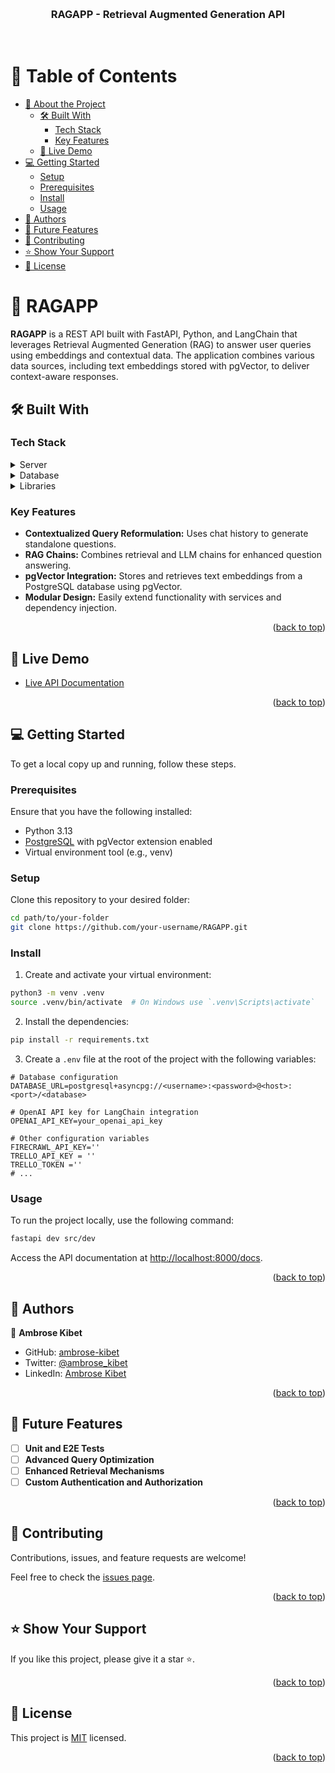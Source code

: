 <a name="readme-top"></a>

<div align="center">
  <br/>
  <h3><b>RAGAPP - Retrieval Augmented Generation API</b></h3>
  <br/>
</div>

<!-- TABLE OF CONTENTS -->

# 📗 Table of Contents

- [📖 About the Project](#about-project)
  - [🛠 Built With](#built-with)
    - [Tech Stack](#tech-stack)
    - [Key Features](#key-features)
  - [🚀 Live Demo](#live-demo)
- [💻 Getting Started](#getting-started)
  - [Setup](#setup)
  - [Prerequisites](#prerequisites)
  - [Install](#install)
  - [Usage](#usage)
- [👥 Authors](#authors)
- [🔭 Future Features](#future-features)
- [🤝 Contributing](#contributing)
- [⭐️ Show Your Support](#support)
- [📝 License](#license)

<!-- PROJECT DESCRIPTION -->

# 📖 RAGAPP <a name="about-project"></a>

**RAGAPP** is a REST API built with FastAPI, Python, and LangChain that leverages Retrieval Augmented Generation (RAG) to answer user queries using embeddings and contextual data. The application combines various data sources, including text embeddings stored with pgVector, to deliver context-aware responses.

## 🛠 Built With <a name="built-with"></a>

### Tech Stack <a name="tech-stack"></a>

<details>
  <summary>Server</summary>
  <ul>
    <li><a href="https://fastapi.tiangolo.com/">FastAPI</a></li>
    <li><a href="https://www.python.org/">Python</a></li>
  </ul>
</details>

<details>
  <summary>Database</summary>
  <ul>
    <li><a href="https://www.postgresql.org/">PostgreSQL</a></li>
    <li><a href="https://www.pgvector.org/">pgVector</a></li>
  </ul>
</details>

<details>
  <summary>Libraries</summary>
  <ul>
    <li><a href="https://docs.langchain.com/">LangChain</a></li>
    <li><a href="https://pydantic-docs.helpmanual.io/">Pydantic</a></li>
    <li><a href="https://www.sqlalchemy.org/">SQLAlchemy/SQLModel</a></li>
  </ul>
</details>

### Key Features <a name="key-features"></a>

- **Contextualized Query Reformulation:** Uses chat history to generate standalone questions.
- **RAG Chains:** Combines retrieval and LLM chains for enhanced question answering.
- **pgVector Integration:** Stores and retrieves text embeddings from a PostgreSQL database using pgVector.
- **Modular Design:** Easily extend functionality with services and dependency injection.

<p align="right">(<a href="#readme-top">back to top</a>)</p>

<!-- LIVE DEMO -->

## 🚀 Live Demo <a name="live-demo"></a>

- [Live API Documentation](http://localhost:8000/docs) <!-- Update with actual URL if hosted -->

<p align="right">(<a href="#readme-top">back to top</a>)</p>

<!-- GETTING STARTED -->

## 💻 Getting Started <a name="getting-started"></a>

To get a local copy up and running, follow these steps.

### Prerequisites <a name="prerequisites"></a>

Ensure that you have the following installed:

- Python 3.13
- [PostgreSQL](https://www.postgresql.org/) with pgVector extension enabled
- Virtual environment tool (e.g., venv)

### Setup <a name="setup"></a>

Clone this repository to your desired folder:

```sh
cd path/to/your-folder
git clone https://github.com/your-username/RAGAPP.git
```

### Install <a name="install"></a>

1. Create and activate your virtual environment:

```sh
python3 -m venv .venv
source .venv/bin/activate  # On Windows use `.venv\Scripts\activate`
```

2. Install the dependencies:

```sh
pip install -r requirements.txt
```

3. Create a `.env` file at the root of the project with the following variables:

```env
# Database configuration
DATABASE_URL=postgresql+asyncpg://<username>:<password>@<host>:<port>/<database>

# OpenAI API key for LangChain integration
OPENAI_API_KEY=your_openai_api_key

# Other configuration variables
FIRECRAWL_API_KEY=''
TRELLO_API_KEY = ''
TRELLO_TOKEN =''
# ...
```

### Usage <a name="usage"></a>

To run the project locally, use the following command:

```sh
fastapi dev src/dev
```

Access the API documentation at [http://localhost:8000/docs](http://localhost:8000/docs).

<p align="right">(<a href="#readme-top">back to top</a>)</p>

<!-- AUTHORS -->

## 👥 Authors <a name="authors"></a>

👤 **Ambrose Kibet**

- GitHub: [ambrose-kibet](https://github.com/ambrose-kibet)
- Twitter: [@ambrose_kibet](https://twitter.com/ambrose_kibet)
- LinkedIn: [Ambrose Kibet](https://linkedin.com/in/ambrose-kibet)

<p align="right">(<a href="#readme-top">back to top</a>)</p>

<!-- FUTURE FEATURES -->

## 🔭 Future Features <a name="future-features"></a>

- [ ] **Unit and E2E Tests**
- [ ] **Advanced Query Optimization**
- [ ] **Enhanced Retrieval Mechanisms**
- [ ] **Custom Authentication and Authorization**

<p align="right">(<a href="#readme-top">back to top</a>)</p>

<!-- CONTRIBUTING -->

## 🤝 Contributing <a name="contributing"></a>

Contributions, issues, and feature requests are welcome!

Feel free to check the [issues page](https://github.com/your-username/RAGAPP/issues).

<p align="right">(<a href="#readme-top">back to top</a>)</p>

<!-- SUPPORT -->

## ⭐️ Show Your Support <a name="support"></a>

If you like this project, please give it a star ⭐️.

<p align="right">(<a href="#readme-top">back to top</a>)</p>

<!-- LICENSE -->

## 📝 License <a name="license"></a>

This project is [MIT](./LICENSE) licensed.

<p align="right">(<a href="#readme-top">back to top</a>)</p>
